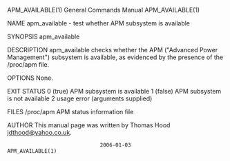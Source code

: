 APM_AVAILABLE(1)           General Commands Manual           APM_AVAILABLE(1)

NAME
       apm_available - test whether APM subsystem is available

SYNOPSIS
       apm_available

DESCRIPTION
       apm_available  checks  whether  the  APM ("Advanced Power Management")
       subsystem is available, as evidenced by the presence of the  /proc/apm
       file.

OPTIONS
       None.

EXIT STATUS
       0 (true)       APM subsystem is available
       1 (false)      APM subsystem is not available
       2              usage error (arguments supplied)

FILES
       /proc/apm         APM status information file

AUTHOR
       This manual page was written by Thomas Hood <jdthood@yahoo.co.uk>.

                                  2006-01-03                 APM_AVAILABLE(1)
